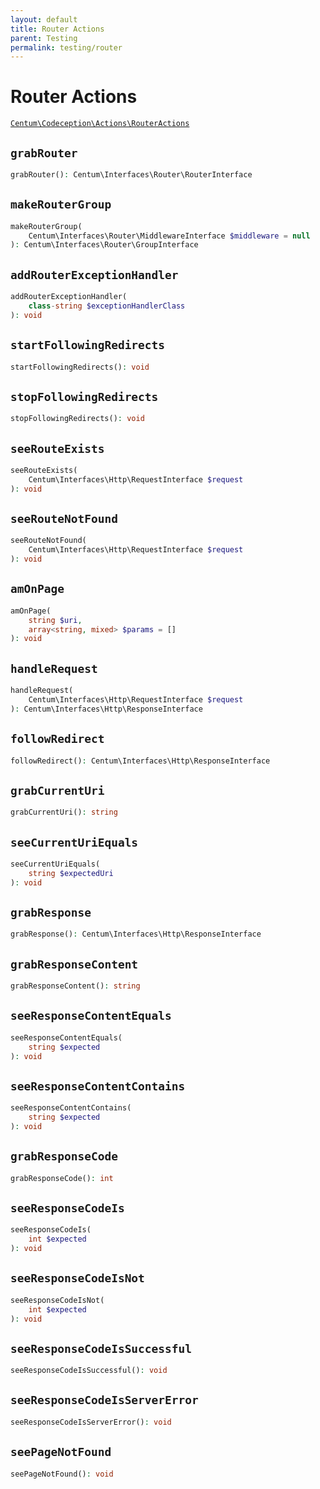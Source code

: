 ```yaml
---
layout: default
title: Router Actions
parent: Testing
permalink: testing/router
---
```




# Router Actions

[`Centum\Codeception\Actions\RouterActions`](https://github.com/SidRoberts/centum/blob/development/src/Codeception/Actions/RouterActions.php)



## `grabRouter`

```php
grabRouter(): Centum\Interfaces\Router\RouterInterface
```



## `makeRouterGroup`

```php
makeRouterGroup(
    Centum\Interfaces\Router\MiddlewareInterface $middleware = null
): Centum\Interfaces\Router\GroupInterface
```



## `addRouterExceptionHandler`

```php
addRouterExceptionHandler(
    class-string $exceptionHandlerClass
): void
```



## `startFollowingRedirects`

```php
startFollowingRedirects(): void
```



## `stopFollowingRedirects`

```php
stopFollowingRedirects(): void
```



## `seeRouteExists`

```php
seeRouteExists(
    Centum\Interfaces\Http\RequestInterface $request
): void
```



## `seeRouteNotFound`

```php
seeRouteNotFound(
    Centum\Interfaces\Http\RequestInterface $request
): void
```



## `amOnPage`

```php
amOnPage(
    string $uri,
    array<string, mixed> $params = []
): void
```



## `handleRequest`

```php
handleRequest(
    Centum\Interfaces\Http\RequestInterface $request
): Centum\Interfaces\Http\ResponseInterface
```



## `followRedirect`

```php
followRedirect(): Centum\Interfaces\Http\ResponseInterface
```



## `grabCurrentUri`

```php
grabCurrentUri(): string
```



## `seeCurrentUriEquals`

```php
seeCurrentUriEquals(
    string $expectedUri
): void
```



## `grabResponse`

```php
grabResponse(): Centum\Interfaces\Http\ResponseInterface
```



## `grabResponseContent`

```php
grabResponseContent(): string
```



## `seeResponseContentEquals`

```php
seeResponseContentEquals(
    string $expected
): void
```



## `seeResponseContentContains`

```php
seeResponseContentContains(
    string $expected
): void
```



## `grabResponseCode`

```php
grabResponseCode(): int
```



## `seeResponseCodeIs`

```php
seeResponseCodeIs(
    int $expected
): void
```



## `seeResponseCodeIsNot`

```php
seeResponseCodeIsNot(
    int $expected
): void
```



## `seeResponseCodeIsSuccessful`

```php
seeResponseCodeIsSuccessful(): void
```



## `seeResponseCodeIsServerError`

```php
seeResponseCodeIsServerError(): void
```



## `seePageNotFound`

```php
seePageNotFound(): void
```
